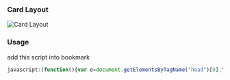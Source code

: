 
### Card Layout
![Card Layout](doc/CardExample.png)


### Usage
add this script into bookmark
```javascript
javascript:(function(){var e=document.getElementsByTagName("head")[0],t=document.createElement("script");t.src="http://47.75.244.75/printer/dist/bookmarklet.js",e.appendChild(t),e.removeChild(t)})();
```
